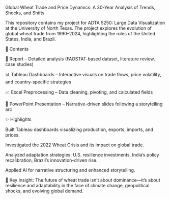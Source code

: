 Global Wheat Trade and Price Dynamics: A 30-Year Analysis of Trends, Shocks, and Shifts

This repository contains my project for ADTA 5250: Large Data Visualization at the University of North Texas. The project explores the evolution of global wheat trade from 1990–2024, highlighting the roles of the United States, India, and Brazil.

📂 Contents

📑 Report – Detailed analysis (FAOSTAT-based dataset, literature review, case studies)

📊 Tableau Dashboards – Interactive visuals on trade flows, price volatility, and country-specific strategies

📈 Excel Preprocessing – Data cleaning, pivoting, and calculated fields

🎥 PowerPoint Presentation – Narrative-driven slides following a storytelling arc

✨ Highlights

Built Tableau dashboards visualizing production, exports, imports, and prices.

Investigated the 2022 Wheat Crisis and its impact on global trade.

Analyzed adaptation strategies: U.S. resilience investments, India’s policy recalibration, Brazil’s innovation-driven rise.

Applied AI for narrative structuring and enhanced storytelling.

🚀 Key Insight: The future of wheat trade isn’t about dominance—it’s about resilience and adaptability in the face of climate change, geopolitical shocks, and evolving global demand.
